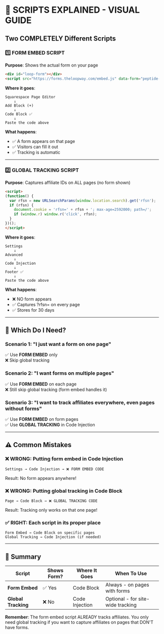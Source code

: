 # 🚨 SCRIPTS EXPLAINED - VISUAL GUIDE

## Two COMPLETELY Different Scripts

### 1️⃣ FORM EMBED SCRIPT
**Purpose**: Shows the actual form on your page

```html
<div id="loop-form"></div>
<script src="https://forms.theloopway.com/embed.js" data-form="peptide-inquiry"></script>
```

**Where it goes**:
```
Squarespace Page Editor
    ↓
Add Block (+)
    ↓
Code Block ✅
    ↓
Paste the code above
```

**What happens**:
- ✅ A form appears on that page
- ✅ Visitors can fill it out
- ✅ Tracking is automatic

---

### 2️⃣ GLOBAL TRACKING SCRIPT
**Purpose**: Captures affiliate IDs on ALL pages (no form shown)

```html
<script>
(function() {
  var rfsn = new URLSearchParams(window.location.search).get('rfsn');
  if (rfsn) {
    document.cookie = 'rfsn=' + rfsn + '; max-age=2592000; path=/';
    if (window.r) window.r('click', rfsn);
  }
})();
</script>
```

**Where it goes**:
```
Settings
    ↓
Advanced
    ↓
Code Injection
    ↓
Footer ✅
    ↓
Paste the code above
```

**What happens**:
- ❌ NO form appears
- ✅ Captures ?rfsn= on every page
- ✅ Stores for 30 days

---

## 🤔 Which Do I Need?

### Scenario 1: "I just want a form on one page"
✅ Use **FORM EMBED** only  
❌ Skip global tracking

### Scenario 2: "I want forms on multiple pages"
✅ Use **FORM EMBED** on each page  
❌ Still skip global tracking (form embed handles it)

### Scenario 3: "I want to track affiliates everywhere, even pages without forms"
✅ Use **FORM EMBED** on form pages  
✅ Use **GLOBAL TRACKING** in Code Injection

---

## ⚠️ Common Mistakes

### ❌ WRONG: Putting form embed in Code Injection
```
Settings → Code Injection → ❌ FORM EMBED CODE
```
Result: No form appears anywhere!

### ❌ WRONG: Putting global tracking in Code Block
```
Page → Code Block → ❌ GLOBAL TRACKING CODE
```
Result: Tracking only works on that one page!

### ✅ RIGHT: Each script in its proper place
```
Form Embed → Code Block on specific pages
Global Tracking → Code Injection (if needed)
```

---

## 📝 Summary

| Script | Shows Form? | Where It Goes | When To Use |
|--------|------------|---------------|-------------|
| **Form Embed** | ✅ Yes | Code Block | Always - on pages with forms |
| **Global Tracking** | ❌ No | Code Injection | Optional - for site-wide tracking |

**Remember**: The form embed script ALREADY tracks affiliates. You only need global tracking if you want to capture affiliates on pages that DON'T have forms.